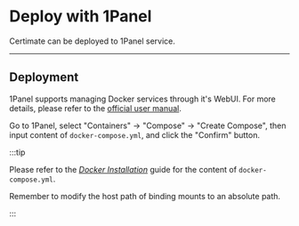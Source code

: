 ﻿# Deploy with 1Panel

Certimate can be deployed to 1Panel service.

---

## Deployment

1Panel supports managing Docker services through it's WebUI. For more details, please refer to the [official user manual](https://docs.1panel.pro/user_manual/containers/introduction/).

Go to 1Panel, select "Containers" -> "Compose" -> "Create Compose", then input content of `docker-compose.yml`, and click the "Confirm" button.

:::tip

Please refer to the _[Docker Installation](./docker)_ guide for the content of `docker-compose.yml`.

Remember to modify the host path of binding mounts to an absolute path.

:::
